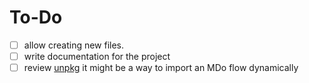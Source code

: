 # To-Do

- [ ] allow creating new files.
- [ ] write documentation for the project
- [ ] review [unpkg](https://unpkg.com/)
      it might be a way to import an MDo flow dynamically

